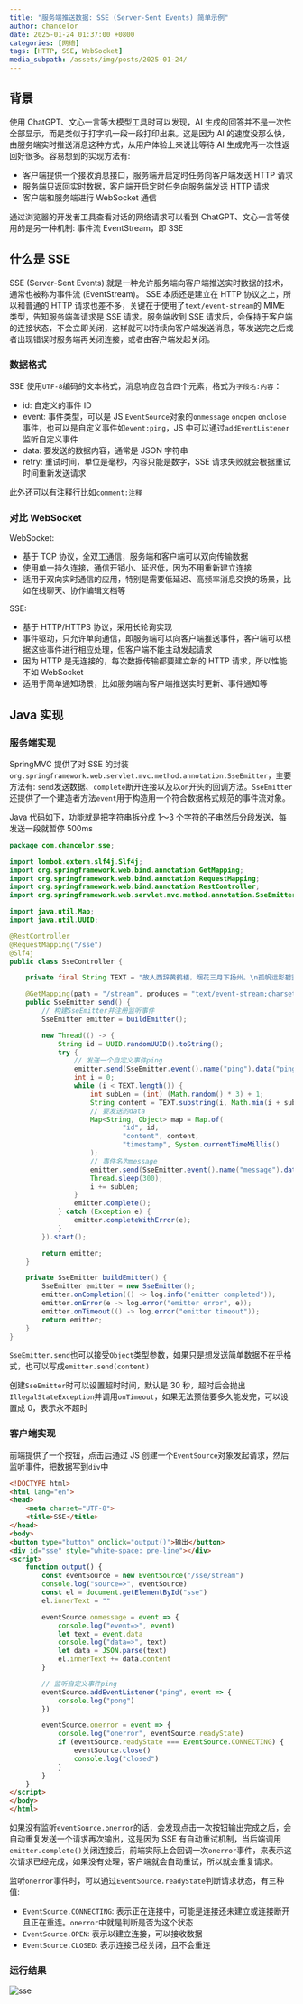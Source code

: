 ```yaml
---
title: "服务端推送数据: SSE (Server-Sent Events) 简单示例"
author: chancelor
date: 2025-01-24 01:37:00 +0800
categories: [网络]
tags: [HTTP, SSE, WebSocket]
media_subpath: /assets/img/posts/2025-01-24/
---
```


## 背景
使用 ChatGPT、文心一言等大模型工具时可以发现，AI 生成的回答并不是一次性全部显示，而是类似于打字机一段一段打印出来。这是因为 AI 的速度没那么快，由服务端实时推送消息这种方式，从用户体验上来说比等待 AI 生成完再一次性返回好很多。容易想到的实现方法有:

- 客户端提供一个接收消息接口，服务端开启定时任务向客户端发送 HTTP 请求
- 服务端只返回实时数据，客户端开启定时任务向服务端发送 HTTP 请求
- 客户端和服务端进行 WebSocket 通信

通过浏览器的开发者工具查看对话的网络请求可以看到 ChatGPT、文心一言等使用的是另一种机制: 事件流 EventStream，即 SSE
## 什么是 SSE
SSE (Server-Sent Events) 就是一种允许服务端向客户端推送实时数据的技术，通常也被称为事件流 (EventStream)。
SSE 本质还是建立在 HTTP 协议之上，所以和普通的 HTTP 请求也差不多，关键在于使用了`text/event-stream`的 MIME 类型，告知服务端盖请求是 SSE 请求。服务端收到 SSE 请求后，会保持于客户端的连接状态，不会立即关闭，这样就可以持续向客户端发送消息，等发送完之后或者出现错误时服务端再关闭连接，或者由客户端发起关闭。
### 数据格式
SSE 使用`UTF-8`编码的文本格式，消息响应包含四个元素，格式为`字段名:内容`：

- id: 自定义的事件 ID
- event: 事件类型，可以是 JS `EventSource`对象的`onmessage` `onopen` `onclose`事件，也可以是自定义事件如`event:ping`，JS 中可以通过`addEventListener`监听自定义事件
- data: 要发送的数据内容，通常是 JSON 字符串
- retry: 重试时间，单位是毫秒，内容只能是数字，SSE 请求失败就会根据重试时间重新发送请求

此外还可以有注释行比如`comment:注释`

### 对比 WebSocket

WebSocket: 

- 基于 TCP 协议，全双工通信，服务端和客户端可以双向传输数据
- 使用单一持久连接，通信开销小、延迟低，因为不用重新建立连接
- 适用于双向实时通信的应用，特别是需要低延迟、高频率消息交换的场景，比如在线聊天、协作编辑文档等

SSE: 

- 基于 HTTP/HTTPS 协议，采用长轮询实现
- 事件驱动，只允许单向通信，即服务端可以向客户端推送事件，客户端可以根据这些事件进行相应处理，但客户端不能主动发起请求
- 因为 HTTP 是无连接的，每次数据传输都要建立新的 HTTP 请求，所以性能不如 WebSocket
- 适用于简单通知场景，比如服务端向客户端推送实时更新、事件通知等

## Java 实现
### 服务端实现
SpringMVC 提供了对 SSE 的封装`org.springframework.web.servlet.mvc.method.annotation.SseEmitter`，主要方法有: `send`发送数据、`complete`断开连接以及以`on`开头的回调方法。`SseEmitter`还提供了一个建造者方法`event`用于构造用一个符合数据格式规范的事件流对象。

Java 代码如下，功能就是把字符串拆分成 1～3 个字符的子串然后分段发送，每发送一段就暂停 500ms
```java
package com.chancelor.sse;

import lombok.extern.slf4j.Slf4j;
import org.springframework.web.bind.annotation.GetMapping;
import org.springframework.web.bind.annotation.RequestMapping;
import org.springframework.web.bind.annotation.RestController;
import org.springframework.web.servlet.mvc.method.annotation.SseEmitter;

import java.util.Map;
import java.util.UUID;

@RestController
@RequestMapping("/sse")
@Slf4j
public class SseController {

    private final String TEXT = "故人西辞黄鹤楼，烟花三月下扬州。\n孤帆远影碧空尽，唯见长江天际流。";

    @GetMapping(path = "/stream", produces = "text/event-stream;charset=UTF-8")
    public SseEmitter send() {
        // 构建SseEmitter并注册监听事件
        SseEmitter emitter = buildEmitter();

        new Thread(() -> {
            String id = UUID.randomUUID().toString();
            try {
                // 发送一个自定义事件ping
                emitter.send(SseEmitter.event().name("ping").data("ping"));
                int i = 0;
                while (i < TEXT.length()) {
                    int subLen = (int) (Math.random() * 3) + 1;
                    String content = TEXT.substring(i, Math.min(i + subLen, TEXT.length()));
                    // 要发送的data
                    Map<String, Object> map = Map.of(
                            "id", id,
                            "content", content,
                            "timestamp", System.currentTimeMillis()
                    );
                    // 事件名为message
                    emitter.send(SseEmitter.event().name("message").data(map));
                    Thread.sleep(300);
                    i += subLen;
                }
                emitter.complete();
            } catch (Exception e) {
                emitter.completeWithError(e);
            }
        }).start();

        return emitter;
    }

    private SseEmitter buildEmitter() {
        SseEmitter emitter = new SseEmitter();
        emitter.onCompletion(() -> log.info("emitter completed"));
        emitter.onError(e -> log.error("emitter error", e));
        emitter.onTimeout(() -> log.error("emitter timeout"));
        return emitter;
    }
}
```
`SseEmitter.send`也可以接受`Object`类型参数，如果只是想发送简单数据不在乎格式，也可以写成`emitter.send(content)`

创建`SseEmitter`时可以设置超时时间，默认是 30 秒，超时后会抛出`IllegalStateException`并调用`onTimeout`，如果无法预估要多久能发完，可以设置成 0，表示永不超时
### 客户端实现
前端提供了一个按钮，点击后通过 JS 创建一个`EventSource`对象发起请求，然后监听事件，把数据写到`div`中
```html
<!DOCTYPE html>
<html lang="en">
<head>
    <meta charset="UTF-8">
    <title>SSE</title>
</head>
<body>
<button type="button" onclick="output()">输出</button>
<div id="sse" style="white-space: pre-line"></div>
<script>
    function output() {
        const eventSource = new EventSource("/sse/stream")
        console.log("source=>", eventSource)
        const el = document.getElementById("sse")
        el.innerText = ""

        eventSource.onmessage = event => {
            console.log("event=>", event)
            let text = event.data
            console.log("data=>", text)
            let data = JSON.parse(text)
            el.innerText += data.content
        }

        // 监听自定义事件ping
        eventSource.addEventListener("ping", event => {
            console.log("pong")
        })

        eventSource.onerror = event => {
            console.log("onerror", eventSource.readyState)
            if (eventSource.readyState === EventSource.CONNECTING) {
                eventSource.close()
                console.log("closed")
            }
        }
    }
</script>
</body>
</html>
```
如果没有监听`eventSource.onerror`的话，会发现点击一次按钮输出完成之后，会自动重复发送一个请求再次输出，这是因为 SSE 有自动重试机制，当后端调用`emitter.complete()`关闭连接后，前端实际上会回调一次`onerror`事件，来表示这次请求已经完成，如果没有处理，客户端就会自动重试，所以就会重复请求。

监听`onerror`事件时，可以通过`EventSource.readyState`判断请求状态，有三种值:
- `EventSource.CONNECTING`: 表示正在连接中，可能是连接还未建立或连接断开且正在重连。`onerror`中就是判断是否为这个状态
- `EventSource.OPEN`: 表示以建立连接，可以接收数据
- `EventSource.CLOSED`: 表示连接已经关闭，且不会重连

### 运行结果

![sse](sse.gif)



